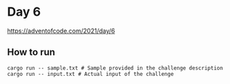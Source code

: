 # Day 6

https://adventofcode.com/2021/day/6

## How to run

```
cargo run -- sample.txt # Sample provided in the challenge description
cargo run -- input.txt # Actual input of the challenge
```
